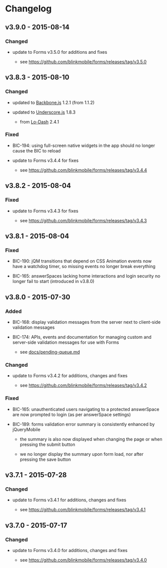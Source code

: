 # Changelog


## v3.9.0 - 2015-08-14


### Changed

- update to Forms v3.5.0 for additions and fixes

    - see https://github.com/blinkmobile/forms/releases/tag/v3.5.0


## v3.8.3 - 2015-08-10


### Changed

- updated to [Backbone.js](http://backbonejs.org/#changelog) 1.2.1 (from 1.1.2)

- updated to [Underscore.js](http://underscorejs.org/#changelog) 1.8.3

    - from [Lo-Dash](https://github.com/lodash/lodash/wiki/Changelog) 2.4.1


### Fixed

- BIC-194: using full-screen native widgets in the app should no longer cause
  the BIC to reload

- update to Forms v3.4.4 for fixes

    - see https://github.com/blinkmobile/forms/releases/tag/v3.4.4


## v3.8.2 - 2015-08-04


### Fixed

- update to Forms v3.4.3 for fixes

    - see https://github.com/blinkmobile/forms/releases/tag/v3.4.3


## v3.8.1 - 2015-08-04


### Fixed

- BIC-190: jQM transitions that depend on CSS Animation events now have a
  watchdog timer, so missing events no longer break everything

- BIC-165: answerSpaces lacking home interactions and login security no longer
  fail to start (introduced in v3.8.0)


## v3.8.0 - 2015-07-30


### Added

- BIC-168: display validation messages from the server next to client-side
  validation messages

- BIC-174: APIs, events and documentation for managing custom and server-side
  validation messages for use with Forms

    - see [docs/pending-queue.md](docs/pending-queue.md)


### Changed

- update to Forms v3.4.2 for additions, changes and fixes

    - see https://github.com/blinkmobile/forms/releases/tag/v3.4.2

### Fixed

- BIC-165: unauthenticated users navigating to a protected answerSpace are now
  prompted to login (as per answerSpace settings)

- BIC-189: forms validation error summary is consistently enhanced by
  jQueryMobile

    - the summary is also now displayed when changing the page or when pressing
      the submit button

    - we no longer display the summary upon form load, nor after pressing the
      save button


## v3.7.1 - 2015-07-28


### Changed

- update to Forms v3.4.1 for additions, changes and fixes

    - see https://github.com/blinkmobile/forms/releases/tag/v3.4.1


## v3.7.0 - 2015-07-17


### Changed

- update to Forms v3.4.0 for additions, changes and fixes

    - see https://github.com/blinkmobile/forms/releases/tag/v3.4.0
